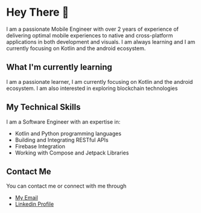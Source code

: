 # Hey There 👋

I am a passionate Mobile Engineer with over 2 years of experience of delivering optimal mobile experiences to native and cross-platform applications in both development and visuals. I am always learning and I am currently focusing on Kotlin and the android ecosystem.

## What I'm currently learning 

I am a passionate learner, I am currently focusing on Kotlin and the android ecosystem. I am also interested in exploring blockchain technologies

## My Technical Skills

I am a Software Engineer with an expertise in:

- Kotlin and Python programming languages
- Building and Integrating RESTful APIs
- Firebase Integration
- Working with Compose and Jetpack Libraries

## Contact Me

You can contact me or connect with me through 
- [My Email](samuelajibade22@gmail.com)
- [Linkedin Profile](https://www.linkedin.com/in/AjibsBaba)
